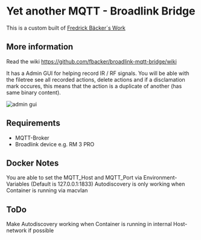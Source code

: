 # Yet another MQTT - Broadlink Bridge

This is a custom built of [Fredrick Bäcker´s Work](https://github.com/fbacker/broadlink-mqtt-bridge/)

## More information

Read the wiki https://github.com/fbacker/broadlink-mqtt-bridge/wiki

It has a Admin GUI for helping record IR / RF signals. You will be able with the filetree see all recorded actions, delete actions and if a disclamation mark occures, this means that the action is a duplicate of another (has same binary content).

![admin gui](https://raw.githubusercontent.com/fbacker/broadlink-mqtt-bridge/master/github/gui.png)

## Requirements

- MQTT-Broker
- Broadlink device e.g. RM 3 PRO


## Docker Notes

You are able to set the MQTT_Host and MQTT_Port via Environment-Variables (Default is 127.0.0.1:1833)
Autodiscovery is only working when Container is running via macvlan 

## ToDo
Make Autodiscovery working when Container is running in internal Host-network if possible


